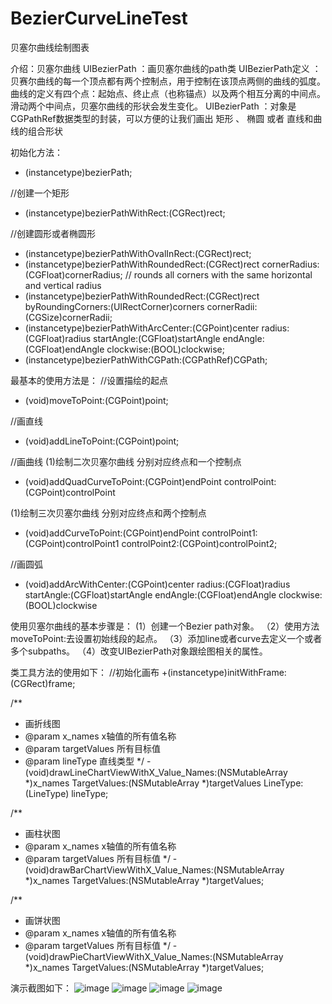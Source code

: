 # BezierCurveLineTest
贝塞尔曲线绘制图表

介绍：贝塞尔曲线
UIBezierPath ：画贝塞尔曲线的path类
 UIBezierPath定义 ： 贝赛尔曲线的每一个顶点都有两个控制点，用于控制在该顶点两侧的曲线的弧度。
 曲线的定义有四个点：起始点、终止点（也称锚点）以及两个相互分离的中间点。
 滑动两个中间点，贝塞尔曲线的形状会发生变化。
 UIBezierPath ：对象是CGPathRef数据类型的封装，可以方便的让我们画出 矩形 、 椭圆 或者 直线和曲线的组合形状
 
 初始化方法：
 + (instancetype)bezierPath;
 
 //创建一个矩形
 + (instancetype)bezierPathWithRect:(CGRect)rect;
 
 //创建圆形或者椭圆形
 + (instancetype)bezierPathWithOvalInRect:(CGRect)rect;
 + (instancetype)bezierPathWithRoundedRect:(CGRect)rect cornerRadius:(CGFloat)cornerRadius; // rounds all corners with the same horizontal and vertical radius
 + (instancetype)bezierPathWithRoundedRect:(CGRect)rect byRoundingCorners:(UIRectCorner)corners cornerRadii:(CGSize)cornerRadii;
 + (instancetype)bezierPathWithArcCenter:(CGPoint)center radius:(CGFloat)radius startAngle:(CGFloat)startAngle endAngle:(CGFloat)endAngle clockwise:(BOOL)clockwise;
 + (instancetype)bezierPathWithCGPath:(CGPathRef)CGPath;
 
 最基本的使用方法是：
 //设置描绘的起点
 - (void)moveToPoint:(CGPoint)point;
 
 //画直线
 - (void)addLineToPoint:(CGPoint)point;
 
 //画曲线
 (1)绘制二次贝塞尔曲线   分别对应终点和一个控制点
 - (void)addQuadCurveToPoint:(CGPoint)endPoint controlPoint:(CGPoint)controlPoint
 
 (1)绘制三次贝塞尔曲线   分别对应终点和两个控制点
 - (void)addCurveToPoint:(CGPoint)endPoint controlPoint1:(CGPoint)controlPoint1 controlPoint2:(CGPoint)controlPoint2;
 
 //画圆弧
 - (void)addArcWithCenter:(CGPoint)center radius:(CGFloat)radius startAngle:(CGFloat)startAngle endAngle:(CGFloat)endAngle clockwise:(BOOL)clockwise
 
 使用贝塞尔曲线的基本步骤是：
    (1）创建一个Bezier path对象。
   （2）使用方法moveToPoint:去设置初始线段的起点。
   （3）添加line或者curve去定义一个或者多个subpaths。
   （4）改变UIBezierPath对象跟绘图相关的属性。


类工具方法的使用如下：
//初始化画布
+(instancetype)initWithFrame:(CGRect)frame;


/**
 *  画折线图
 *  @param x_names      x轴值的所有值名称
 *  @param targetValues 所有目标值
 *  @param lineType     直线类型
 */
-(void)drawLineChartViewWithX_Value_Names:(NSMutableArray *)x_names TargetValues:(NSMutableArray *)targetValues LineType:(LineType) lineType;


/**
 *  画柱状图
 *  @param x_names      x轴值的所有值名称
 *  @param targetValues 所有目标值
 */
-(void)drawBarChartViewWithX_Value_Names:(NSMutableArray *)x_names TargetValues:(NSMutableArray *)targetValues;


/**
 *  画饼状图
 *  @param x_names      x轴值的所有值名称
 *  @param targetValues 所有目标值
 */
-(void)drawPieChartViewWithX_Value_Names:(NSMutableArray *)x_names TargetValues:(NSMutableArray *)targetValues;


演示截图如下：
 ![image](https://github.com/xiayuanquan/BezierCurveLineTest/raw/master/screenshots/line1.png)
 ![image](https://github.com/xiayuanquan/BezierCurveLineTest/raw/master/screenshots/line2.png)
 ![image](https://github.com/xiayuanquan/BezierCurveLineTest/raw/master/screenshots/bar.png)
 ![image](https://github.com/xiayuanquan/BezierCurveLineTest/raw/master/screenshots/pie.png)
